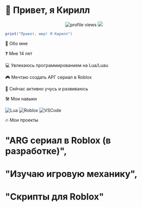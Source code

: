 # 👋 Привет, я Кирилл

<p align="center">
  <img src="https://komarev.com/ghpvc/?username=yourusername&label=Profile%20views&color=0e75b6&style=flat" alt="profile views" /> 
  <a href="https://discord.com/users/yourid"><img src="https://img.shields.io/badge/Discord-%237289DA.svg?logo=discord&logoColor=white"/></a>
</p>

```lua
print("Привет, мир! Я Кирилл")
```
🚀 Обо мне

❓ Мне 14 лет

💻 Увлекаюсь программированием на Lua/Luau

🎮 Мечтаю создать АРГ сериал в Roblox

🌱 Сейчас активно учусь и развиваюсь

🛠 Мои навыки
<p align="left"> <img src="https://img.shields.io/badge/lua-%232C2D72.svg?style=for-the-badge&logo=lua&logoColor=white" alt="Lua"> <img src="https://img.shields.io/badge/roblox-%230072D1.svg?style=for-the-badge&logo=roblox&logoColor=white" alt="Roblox"> <img src="https://img.shields.io/badge/Visual%20Studio%20Code-0078d7.svg?style=for-the-badge&logo=visual-studio-code&logoColor=white" alt="VSCode"> </p>

🔥 Мои проекты
#  "ARG сериал в Roblox (в разработке)",
#  "Изучаю игровую механику",
#  "Скрипты для Roblox"
